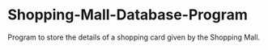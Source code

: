 # Shopping-Mall-Database-Program
Program to store the details of a shopping card given by the Shopping Mall.
